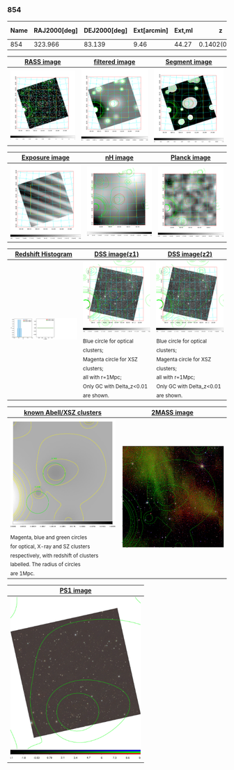<div STYLE="page-break-after: always;"></div>

### 854

|Name|RAJ2000[deg]|DEJ2000[deg] |Ext[arcmin]| Ext,ml | z | z_src| C|GC(XSZ,Delta_z<0.01)| GC(OPT,Delta_z<0.01)|GC| R_sig[arcmin] | R500[arcmin] | R500[Mpc]| CRsig[c/s] | CR500[c/s] |L500[1E44 erg/s]|F500[1E-12 erg/s/cm^2]| M500[1E14 Msun]|Tx[keV]|Cnt_sig|Beta|Rc[arcmin]|Comment|Alias|
|---|---|---|---|---|---|------|---|--------|---------|----------|---|---|---|---|---|---|---|---|---|---|---|---|---|---|
|854| 323.966| 83.139| 9.46| 44.27| 0.1402(0.000)| -| G| -| -| A| 16.112| 6.185| 0.917| 0.125(0.027)| 0.113(0.025)| 1.081(0.312)| 2.058(0.593)| 2.51(0.36)| 3.95(0.36)| 103.3| 0.574(-0.056+0.141)| 6.060(-0.826+1.661)| -| t426|

|[RASS image](../image/854/854_img.pdf)|[filtered image](../image/854/854_fil.pdf)|[Segment image](../image/854/854_seg.pdf)|
|-------------------|--------------------|-------------------|
| <img src="../image/854/854_img.png" width="300">  | <img src="../image/854/854_fil.png" width="300">   | <img src="../image/854/854_seg.png" width="300">  |

|[Exposure image](../image/854/854_mex.pdf)| [nH image](../image/854/854_nh.pdf)| [Planck image](../image/854/854_p.pdf)|
|-------------------|--------------------|-------------------|
|<img src="../image/854/854_mex.png" width="300">   | <img src="../image/854/854_nh.png" width="300">    | <img src="../image/854/854_p.png" width="300"> |

|[Redshift Histogram](../image/854/854_zg.pdf) | [DSS image(z1)](../image/854/854_dss_z1.pdf)      |  [DSS image(z2)](../image/854/854_dss_z2.pdf)    |
|-------------------|--------------------|-------------------|
|<img src="../image/854/854_zg.png" width="300"> |<img src="../image/854/854_dss_z1.png" width="300"> <sub><br>Blue circle for optical clusters; <br>Magenta circle for XSZ clusters; <br>all with r=1Mpc; <br>Only GC with Delta_z<0.01 are shown. </sub>| <img src="../image/854/854_dss_z2.png" width="300"><sub><br>Blue circle for optical clusters; <br>Magenta circle for XSZ clusters; <br>all with r=1Mpc; <br>Only GC with Delta_z<0.01 are shown. </sub> |

|[known Abell/XSZ clusters](../image/854/854_gc.pdf) | [2MASS image](../image/854/854_2mass.pdf)      |
|-------------------|-------------------|
|<img src=../image/854/854_gc.png width="300"> <br><sub>Magenta, blue and green circles <br>for optical, X-ray and SZ clusters <br>respectively, with redshift of clusters <br>labelled. The radius of circles <br>are 1Mpc.</sub>|<img src="../image/854/854_2mass.png" width="300">  |

|[PS1 image](../image/854/854_ps1.pdf)            |
|-------------------|
| <img src="../image/854/854_ps1.pdf" width="300">  |
